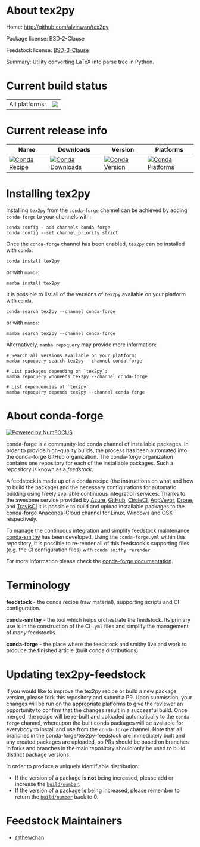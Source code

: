 About tex2py
============

Home: http://github.com/alvinwan/tex2py

Package license: BSD-2-Clause

Feedstock license: [BSD-3-Clause](https://github.com/conda-forge/tex2py-feedstock/blob/main/LICENSE.txt)

Summary: Utility converting LaTeX into parse tree in Python.

Current build status
====================


<table><tr><td>All platforms:</td>
    <td>
      <a href="https://dev.azure.com/conda-forge/feedstock-builds/_build/latest?definitionId=16794&branchName=main">
        <img src="https://dev.azure.com/conda-forge/feedstock-builds/_apis/build/status/tex2py-feedstock?branchName=main">
      </a>
    </td>
  </tr>
</table>

Current release info
====================

| Name | Downloads | Version | Platforms |
| --- | --- | --- | --- |
| [![Conda Recipe](https://img.shields.io/badge/recipe-tex2py-green.svg)](https://anaconda.org/conda-forge/tex2py) | [![Conda Downloads](https://img.shields.io/conda/dn/conda-forge/tex2py.svg)](https://anaconda.org/conda-forge/tex2py) | [![Conda Version](https://img.shields.io/conda/vn/conda-forge/tex2py.svg)](https://anaconda.org/conda-forge/tex2py) | [![Conda Platforms](https://img.shields.io/conda/pn/conda-forge/tex2py.svg)](https://anaconda.org/conda-forge/tex2py) |

Installing tex2py
=================

Installing `tex2py` from the `conda-forge` channel can be achieved by adding `conda-forge` to your channels with:

```
conda config --add channels conda-forge
conda config --set channel_priority strict
```

Once the `conda-forge` channel has been enabled, `tex2py` can be installed with `conda`:

```
conda install tex2py
```

or with `mamba`:

```
mamba install tex2py
```

It is possible to list all of the versions of `tex2py` available on your platform with `conda`:

```
conda search tex2py --channel conda-forge
```

or with `mamba`:

```
mamba search tex2py --channel conda-forge
```

Alternatively, `mamba repoquery` may provide more information:

```
# Search all versions available on your platform:
mamba repoquery search tex2py --channel conda-forge

# List packages depending on `tex2py`:
mamba repoquery whoneeds tex2py --channel conda-forge

# List dependencies of `tex2py`:
mamba repoquery depends tex2py --channel conda-forge
```


About conda-forge
=================

[![Powered by
NumFOCUS](https://img.shields.io/badge/powered%20by-NumFOCUS-orange.svg?style=flat&colorA=E1523D&colorB=007D8A)](https://numfocus.org)

conda-forge is a community-led conda channel of installable packages.
In order to provide high-quality builds, the process has been automated into the
conda-forge GitHub organization. The conda-forge organization contains one repository
for each of the installable packages. Such a repository is known as a *feedstock*.

A feedstock is made up of a conda recipe (the instructions on what and how to build
the package) and the necessary configurations for automatic building using freely
available continuous integration services. Thanks to the awesome service provided by
[Azure](https://azure.microsoft.com/en-us/services/devops/), [GitHub](https://github.com/),
[CircleCI](https://circleci.com/), [AppVeyor](https://www.appveyor.com/),
[Drone](https://cloud.drone.io/welcome), and [TravisCI](https://travis-ci.com/)
it is possible to build and upload installable packages to the
[conda-forge](https://anaconda.org/conda-forge) [Anaconda-Cloud](https://anaconda.org/)
channel for Linux, Windows and OSX respectively.

To manage the continuous integration and simplify feedstock maintenance
[conda-smithy](https://github.com/conda-forge/conda-smithy) has been developed.
Using the ``conda-forge.yml`` within this repository, it is possible to re-render all of
this feedstock's supporting files (e.g. the CI configuration files) with ``conda smithy rerender``.

For more information please check the [conda-forge documentation](https://conda-forge.org/docs/).

Terminology
===========

**feedstock** - the conda recipe (raw material), supporting scripts and CI configuration.

**conda-smithy** - the tool which helps orchestrate the feedstock.
                   Its primary use is in the construction of the CI ``.yml`` files
                   and simplify the management of *many* feedstocks.

**conda-forge** - the place where the feedstock and smithy live and work to
                  produce the finished article (built conda distributions)


Updating tex2py-feedstock
=========================

If you would like to improve the tex2py recipe or build a new
package version, please fork this repository and submit a PR. Upon submission,
your changes will be run on the appropriate platforms to give the reviewer an
opportunity to confirm that the changes result in a successful build. Once
merged, the recipe will be re-built and uploaded automatically to the
`conda-forge` channel, whereupon the built conda packages will be available for
everybody to install and use from the `conda-forge` channel.
Note that all branches in the conda-forge/tex2py-feedstock are
immediately built and any created packages are uploaded, so PRs should be based
on branches in forks and branches in the main repository should only be used to
build distinct package versions.

In order to produce a uniquely identifiable distribution:
 * If the version of a package **is not** being increased, please add or increase
   the [``build/number``](https://docs.conda.io/projects/conda-build/en/latest/resources/define-metadata.html#build-number-and-string).
 * If the version of a package **is** being increased, please remember to return
   the [``build/number``](https://docs.conda.io/projects/conda-build/en/latest/resources/define-metadata.html#build-number-and-string)
   back to 0.

Feedstock Maintainers
=====================

* [@thewchan](https://github.com/thewchan/)

